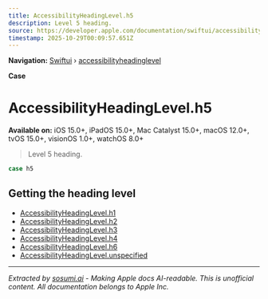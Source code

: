 ```yaml
---
title: AccessibilityHeadingLevel.h5
description: Level 5 heading.
source: https://developer.apple.com/documentation/swiftui/accessibilityheadinglevel/h5
timestamp: 2025-10-29T00:09:57.651Z
---
```


**Navigation:** [Swiftui](/documentation/swiftui) › [accessibilityheadinglevel](/documentation/swiftui/accessibilityheadinglevel)

**Case**

# AccessibilityHeadingLevel.h5

**Available on:** iOS 15.0+, iPadOS 15.0+, Mac Catalyst 15.0+, macOS 12.0+, tvOS 15.0+, visionOS 1.0+, watchOS 8.0+

> Level 5 heading.

```swift
case h5
```

## Getting the heading level

- [AccessibilityHeadingLevel.h1](/documentation/swiftui/accessibilityheadinglevel/h1)
- [AccessibilityHeadingLevel.h2](/documentation/swiftui/accessibilityheadinglevel/h2)
- [AccessibilityHeadingLevel.h3](/documentation/swiftui/accessibilityheadinglevel/h3)
- [AccessibilityHeadingLevel.h4](/documentation/swiftui/accessibilityheadinglevel/h4)
- [AccessibilityHeadingLevel.h6](/documentation/swiftui/accessibilityheadinglevel/h6)
- [AccessibilityHeadingLevel.unspecified](/documentation/swiftui/accessibilityheadinglevel/unspecified)

---

*Extracted by [sosumi.ai](https://sosumi.ai) - Making Apple docs AI-readable.*
*This is unofficial content. All documentation belongs to Apple Inc.*
